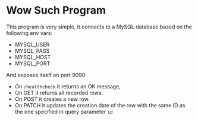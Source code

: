 # Wow Such Program

This program is very simple, it connects to a MySQL database based on the following env vars:
* MYSQL_USER
* MYSQL_PASS
* MYSQL_HOST
* MYSQL_PORT

And exposes itself on port 9090:
* On `/healthcheck` it returns an OK message, 
* On GET it returns all recorded rows.
* On POST it creates a new row.
* On PATCH it updates the creation date of the row with the same ID as the one specified in query parameter `id`